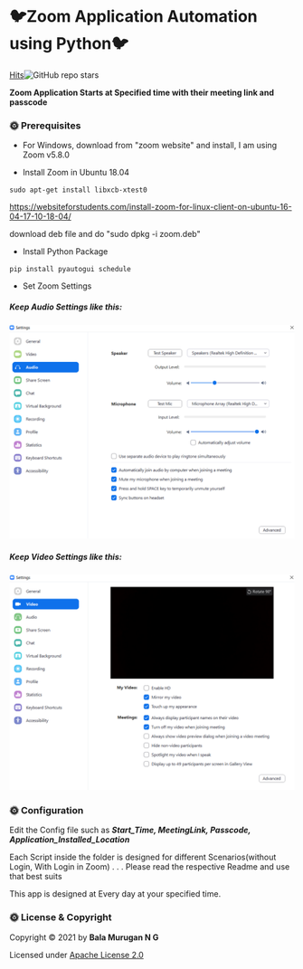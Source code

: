 # 🐦Zoom Application Automation using Python🐦

[Hits](https://hits.seeyoufarm.com/api/count/incr/badge.svg?url=https://github.com/ngbala6/Automate_Zoom/&title=Views)![GitHub repo stars](https://img.shields.io/github/stars/ngbala6/Automate_Zoom/?style=social)

__Zoom Application Starts at Specified time with their meeting link and passcode__

### 🌞 Prerequisites

* For Windows, download from "zoom website" and install, I am using Zoom v5.8.0

* Install Zoom in Ubuntu 18.04

```
sudo apt-get install libxcb-xtest0
```

https://websiteforstudents.com/install-zoom-for-linux-client-on-ubuntu-16-04-17-10-18-04/

download deb file and do "sudo dpkg -i zoom.deb"

* Install Python Package
```
pip install pyautogui schedule
```

* Set Zoom Settings

##### Keep Audio Settings like this:
<img src = "Extras/zoom_audio.png" width = "600">

##### Keep Video Settings like this:
<img src = "Extras/zoom_video.png" width = "600">

### 🌞 Configuration

Edit the Config file such as ___Start_Time, MeetingLink, Passcode, Application_Installed_Location___

Each Script inside the folder is designed for different Scenarios(without Login, With Login in Zoom) . . . Please read the respective Readme and use that best suits

This app is designed at Every day at your specified time. 

### 🌞 License & Copyright
Copyright © 2021 by **Bala Murugan N G**

Licensed under [Apache License 2.0](https://github.com/ngbala6/Automate_Zoom/blob/master/LICENSE) 

